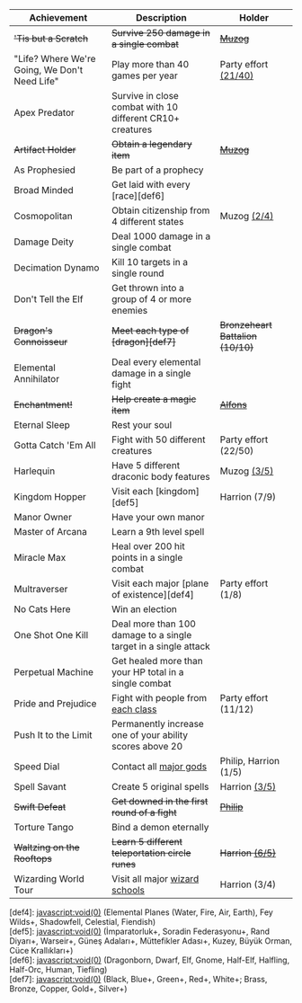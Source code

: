   
| Achievement                                   | Description                                                     | Holder                            |  
| --------------------------------------------- | --------------------------------------------------------------- | --------------------------------- |  
| ~~'Tis but a Scratch~~                        | ~~Survive 250 damage in a single combat~~                       | ~~[Muzog][ach1]~~                 |  
| "Life? Where We're Going, We Don't Need Life" | Play more than 40 games per year                                | Party effort [(21/40)][ach7]      |  
| Apex Predator                                 | Survive in close combat with 10 different CR10+ creatures       |                                   |  
| ~~Artifact Holder~~                           | ~~Obtain a legendary item~~                                     | ~~[Muzog][ach2]~~                 |  
| As Prophesied                                 | Be part of a prophecy                                           |                                   |  
| Broad Minded                                  | Get laid with every [race][def6]                                |                                   |  
| Cosmopolitan                                  | Obtain citizenship from 4 different states                      | Muzog [(2/4)][ach8]               |  
| Damage Deity                                  | Deal 1000 damage in a single combat                             |                                   |  
| Decimation Dynamo                             | Kill 10 targets in a single round                               |                                   |  
| Don't Tell the Elf                            | Get thrown into a group of 4 or more enemies                    |                                   |  
| ~~Dragon's Connoisseur~~                      | ~~Meet each type of [dragon][def7]~~                            | ~~Bronzeheart Battalion (10/10)~~ |  
| Elemental Annihilator                         | Deal every elemental damage in a single fight                   |                                   |  
| ~~Enchantment!~~                              | ~~Help create a magic item~~                                    | ~~[Alfons][ach6]~~                |  
| Eternal Sleep                                 | Rest your soul                                                  |                                   |  
| Gotta Catch 'Em All                           | Fight with 50 different creatures                               | Party effort (22/50)              |  
| Harlequin                                     | Have 5 different draconic body features                         | Muzog [(3/5)][ach9]               |  
| Kingdom Hopper                                | Visit each [kingdom][def5]                                      | Harrion (7/9)                     |  
| Manor Owner                                   | Have your own manor                                             |                                   |  
| Master of Arcana                              | Learn a 9th level spell                                         |                                   |  
| Miracle Max                                   | Heal over 200 hit points in a single combat                     |                                   |  
| Multraverser                                  | Visit each major [plane of existence][def4]                     | Party effort (1/8)                |  
| No Cats Here                                  | Win an election                                                 |                                   |  
| One Shot One Kill                             | Deal more than 100 damage to a single target in a single attack |                                   |  
| Perpetual Machine                             | Get healed more than your HP total in a single combat           |                                   |  
| Pride and Prejudice                           | Fight with people from [each class][def3]                       | Party effort (11/12)              |  
| Push It to the Limit                          | Permanently increase one of your ability scores above 20        |                                   |  
| Speed Dial                                    | Contact all [major gods][def2]                                  | Philip, Harrion (1/5)             |  
| Spell Savant                                  | Create 5 original spells                                        | Harrion [(3/5)][ach4]             |  
| ~~Swift Defeat~~                              | ~~Get downed in the first round of a fight~~                    | ~~[Philip][ach5]~~                |  
| Torture Tango                                 | Bind a demon eternally                                          |                                   |  
| ~~Waltzing on the Rooftops~~                  | ~~Learn 5 different teleportation circle runes~~                | ~~Harrion [(6/5)][ach3]~~         |  
| Wizarding World Tour                          | Visit all major [wizard schools][def1]                          | Harrion (3/4)                     |  
  
[ach1]: <javascript:void(0)> (bkz: [[0911 - Adanın En Yırtıcı Hayvanı]])  
[ach2]: <javascript:void(0)> (Kolandir's Echo)  
[ach3]: <javascript:void(0)> (Warbonter Üniversitesi, Celeste'nin Evi, Praetor'un Evi, Rustov'un İni, Soradin Çayırları, Caelheim)  
[ach4]: <javascript:void(0)> (Harrion's Hoops, Harrion's Fallout, Harpoon of the Golden Monarch)  
[ach5]: <javascript:void(0)> (bkz: [[0101 - Ejderyayla Dans]])  
[ach6]: <javascript:void(0)> (Holy Symbol of Ioun)  
[ach7]: <javascript:void(0)> (5/8/14/21/28 Ocak, 4/14/25 Şubat, 5/24 Mart, 2 Nisan, 1/13 Mayıs, 29 Haziran, 20/27/28 Temmuz, 4 Ağustos, 5/26 Ekim, 20 Kasım)  
[ach8]: <javascript:void(0)> (İmparatorluk, Müttefikler Adası, Soradin Federasyonu)  
[ach9]: <javascript:void(0)> (Kırmızı, Mavi, Bronz)  
[def1]: <javascript:void(0)> (Güneş Adaları+, İmparatorluk+, Müttefikler Adası+, Soradin Federasyonu)  
[def2]: <javascript:void(0)> (Solsitis+, Dragan, Harlaus+, Harsus, Keira/Mellora)  
[def3]: <javascript:void(0)> (Barbarian+, Bard+, Cleric+, Druid, Fighter+, Monk+, Paladin+, Ranger+, Rogue+, Sorcerer+, Warlock+, Wizard+)  
[def4]: <javascript:void(0)> (Elemental Planes (Water, Fire, Air, Earth), Fey Wilds+, Shadowfell, Celestial, Fiendish)  
[def5]: <javascript:void(0)> (İmparatorluk+, Soradin Federasyonu+, Rand Diyarı+, Warseir+, Güneş Adaları+, Müttefikler Adası+, Kuzey, Büyük Orman, Cüce Krallıkları+)  
[def6]: <javascript:void(0)> (Dragonborn, Dwarf, Elf, Gnome, Half-Elf, Halfling, Half-Orc, Human, Tiefling)  
[def7]: <javascript:void(0)> (Black, Blue+, Green+, Red+, White+; Brass, Bronze, Copper, Gold+, Silver+)